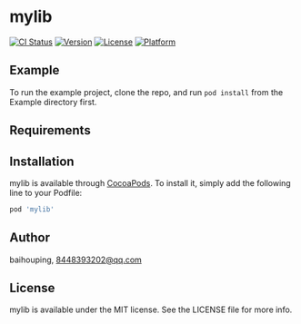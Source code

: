 # mylib

[![CI Status](https://img.shields.io/travis/baihouping/mylib.svg?style=flat)](https://travis-ci.org/baihouping/mylib)
[![Version](https://img.shields.io/cocoapods/v/mylib.svg?style=flat)](https://cocoapods.org/pods/mylib)
[![License](https://img.shields.io/cocoapods/l/mylib.svg?style=flat)](https://cocoapods.org/pods/mylib)
[![Platform](https://img.shields.io/cocoapods/p/mylib.svg?style=flat)](https://cocoapods.org/pods/mylib)

## Example

To run the example project, clone the repo, and run `pod install` from the Example directory first.

## Requirements

## Installation

mylib is available through [CocoaPods](https://cocoapods.org). To install
it, simply add the following line to your Podfile:

```ruby
pod 'mylib'
```

## Author

baihouping, 8448393202@qq.com

## License

mylib is available under the MIT license. See the LICENSE file for more info.
